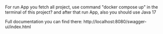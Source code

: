 For run App you fetch all project, use command "docker compose up" in the terminal
of this project? and after that run App, also you should use Java 17

Full documentation you can find there:
http://localhost:8080/swagger-ui/index.html
